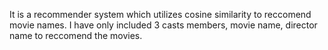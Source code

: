 It is a recommender system which utilizes cosine similarity to reccomend movie names. I have only included 3 casts members, movie name, director name to reccomend the movies.
